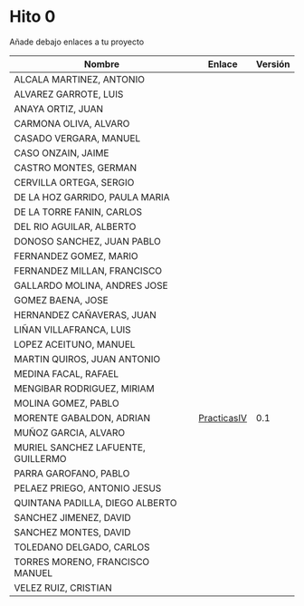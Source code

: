 # Hito 0


Añade debajo enlaces a tu proyecto


| Nombre | Enlace | Versión |
|--------|--------|---------|
| ALCALA MARTINEZ, ANTONIO | | |
| ALVAREZ GARROTE, LUIS | | |
| ANAYA ORTIZ, JUAN| | |
| CARMONA OLIVA, ALVARO| | |
| CASADO VERGARA, MANUEL| | |
| CASO ONZAIN, JAIME| | |
| CASTRO MONTES, GERMAN| | |
| CERVILLA ORTEGA, SERGIO| | |
| DE LA HOZ GARRIDO, PAULA MARIA| | |
| DE LA TORRE FANIN, CARLOS| | |
| DEL RIO AGUILAR, ALBERTO| | |
| DONOSO SANCHEZ, JUAN PABLO| | |
| FERNANDEZ GOMEZ, MARIO| | |
| FERNANDEZ MILLAN, FRANCISCO| | |
| GALLARDO MOLINA, ANDRES JOSE| | |
| GOMEZ BAENA, JOSE| | |
| HERNANDEZ CAÑAVERAS, JUAN| | |
| LIÑAN VILLAFRANCA, LUIS| | |
| LOPEZ ACEITUNO, MANUEL| | |
| MARTIN QUIROS, JUAN ANTONIO| | |
| MEDINA FACAL, RAFAEL| | |
| MENGIBAR RODRIGUEZ, MIRIAM| | |
| MOLINA GOMEZ, PABLO| | |
| MORENTE GABALDON, ADRIAN| [PracticasIV](https://github.com/adrianmorente/PracticasIV) | 0.1 |
| MUÑOZ GARCIA, ALVARO| | |
| MURIEL SANCHEZ LAFUENTE, GUILLERMO| | |
| PARRA GAROFANO, PABLO| | |
| PELAEZ PRIEGO, ANTONIO JESUS| | |
| QUINTANA PADILLA, DIEGO ALBERTO| | |
| SANCHEZ JIMENEZ, DAVID| | |
| SANCHEZ MONTES, DAVID| | |
| TOLEDANO DELGADO, CARLOS| | |
| TORRES MORENO, FRANCISCO MANUEL| | |
| VELEZ RUIZ, CRISTIAN| | |
